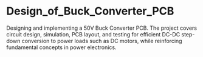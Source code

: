 # Design_of_Buck_Converter_PCB
Designing and implementing a 50V Buck Converter PCB. The project covers circuit design, simulation, PCB layout, and testing for efficient DC-DC step-down conversion to power loads such as DC motors, while reinforcing fundamental concepts in power electronics.
